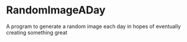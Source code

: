 # RandomImageADay
A program to generate a random image each day in hopes of eventually creating something great
